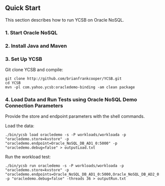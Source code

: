 <!--
Copyright (c) 2014 - 2015 YCSB contributors. All rights reserved.

Licensed under the Apache License, Version 2.0 (the "License"); you
may not use this file except in compliance with the License. You
may obtain a copy of the License at

http://www.apache.org/licenses/LICENSE-2.0

Unless required by applicable law or agreed to in writing, software
distributed under the License is distributed on an "AS IS" BASIS,
WITHOUT WARRANTIES OR CONDITIONS OF ANY KIND, either express or
implied. See the License for the specific language governing
permissions and limitations under the License. See accompanying
LICENSE file.
-->

## Quick Start

This section describes how to run YCSB on Oracle NoSQL. 

### 1. Start Oracle NoSQL

### 2. Install Java and Maven

### 3. Set Up YCSB

Git clone YCSB and compile:

    git clone http://github.com/brianfrankcooper/YCSB.git
    cd YCSB
    mvn -pl com.yahoo.ycsb:oracledemo-binding -am clean package

### 4. Load Data and Run Tests using Oracle NoSQL Demo Connection Parameters
    
Provide the store and endpoint parameters with the shell commands.

Load the data:

    ./bin/ycsb load oracledemo -s -P workloads/workloada -p "oracledemo.store=kvstore" -p "oracledemo.endpoint=Oracle_NoSQL_DB_AD1_0:5000" -p "oracledemo.debug=false" > outputLoad.txt

Run the workload test:

    ./bin/ycsb run oracledemo -s -P workloads/workloada -p "oracledemo.store=kvstore" -p "oracledemo.endpoints=Oracle_NoSQL_DB_AD1_0:5000,Oracle_NoSQL_DB_AD2_0:5000,Oracle_NoSQL_DB_AD3_0:5000" -p "oracledemo.debug=false" -threads 36 > outputRun.txt

